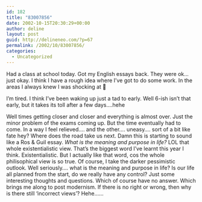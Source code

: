 ```yaml
---
id: 182
title: "83007856"
date: 2002-10-15T20:30:29+00:00
author: deline
layout: post
guid: http://delineneo.com/?p=67
permalink: /2002/10/83007856/
categories:
  - Uncategorized
---
```

Had a class at school today. Got my English essays back. They were ok&#8230; just okay. I think I have a rough idea where I&#8217;ve got to do some work. In the areas I always knew I was shocking at 🙂
  
I&#8217;m tired. I think I&#8217;ve been waking up just a tad to early. Well 6-ish isn&#8217;t that early, but it takes its toll after a few days&#8230;.hehe
  
Well times getting closer and closer and everything is almost over. Just the minor problem of the exams coming up. But the time eventually had to come. In a way I feel relieved&#8230;. and the other&#8230;. uneasy&#8230;. sort of a bit like fate hey? Where does the road take us next. Damn this is starting to sound like a Ros & Guil essay. _What is the meaning and purpose in life?_ LOL that whole existentialistic view. That&#8217;s the biggest word I&#8217;ve learnt this year I think. Existentialistic. But I actually like that word, cos the whole philisophical view is so true. Of course, I take the darker pessimistic outlook. Well seriously&#8230;. what is the meaning and purpose in life? Is our life all planned from the start, do we really have any control? Just some interesting thoughts and questions. Which of course have no answer. Which brings me along to post modernism. If there is no right or wrong, then why is there still &#8216;incorrect views&#8217;? Hehe&#8230;&#8230;